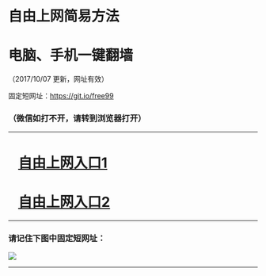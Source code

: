 ﻿# 自由上网简易方法

# 电脑、手机一键翻墙

（2017/10/07 更新，网址有效）

固定短网址：https://git.io/free99

### （微信如打不开，请转到浏览器打开）


***





# &nbsp;&nbsp; <a href="http://ft56347602.fwq-tz-1001.info/fwqtz01.html?t=10070017204 " target="_blank">自由上网入口1</a>
# &nbsp;&nbsp; <a href="http://ft55974659.fwq-tz-1002.info/fwqtz02.html?t=100700132190 " target="_blank">自由上网入口2</a>
***

### 请记住下图中固定短网址：

<img src="https://s3-us-west-2.amazonaws.com/fwq-1001/yjfq-20170905okok.png" /> 


***

